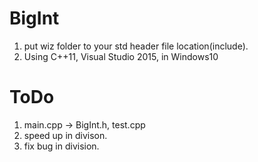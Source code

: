 # BigInt
 1. put wiz folder to your std header file location(include).
 2. Using C++11, Visual Studio 2015, in Windows10
 
# ToDo
  1. main.cpp -> BigInt.h, test.cpp
  2. speed up in divison.
  3. fix bug in division.
